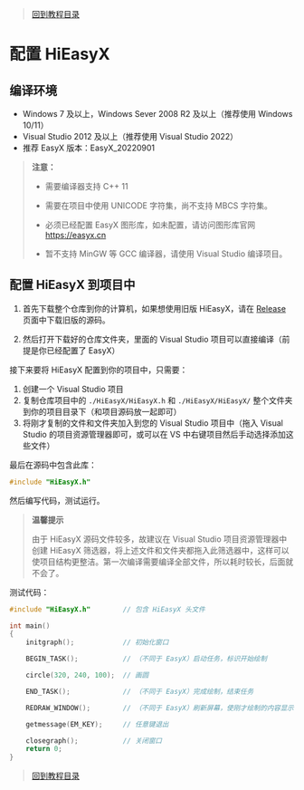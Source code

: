 > [回到教程目录](./index.md)

# 配置 HiEasyX

## 编译环境

* Windows 7 及以上，Windows Sever 2008 R2 及以上（推荐使用 Windows 10/11）
* Visual Studio 2012 及以上（推荐使用 Visual Studio 2022）
* 推荐 EasyX 版本：EasyX_20220901

> **注意：**
>
> * 需要编译器支持 C++ 11
> 
> * 需要在项目中使用 UNICODE 字符集，尚不支持 MBCS 字符集。
> 
> * 必须已经配置 EasyX 图形库，如未配置，请访问图形库官网 https://easyx.cn
>
> * 暂不支持 MinGW 等 GCC 编译器，请使用 Visual Studio 编译项目。

## 配置 HiEasyX 到项目中

1. 首先下载整个仓库到你的计算机，如果想使用旧版 HiEasyX，请在 [Release](https://github.com/zouhuidong/HiEasyX/releases) 页面中下载旧版的源码。

2. 然后打开下载好的仓库文件夹，里面的 Visual Studio 项目可以直接编译（前提是你已经配置了 EasyX）

接下来要将 HiEasyX 配置到你的项目中，只需要：

1. 创建一个 Visual Studio 项目
2. 复制仓库项目中的 `./HiEasyX/HiEasyX.h` 和 `./HiEasyX/HiEasyX/` 整个文件夹到你的项目目录下（和项目源码放一起即可）
3. 将刚才复制的文件和文件夹加入到您的 Visual Studio 项目中（拖入 Visual Studio 的项目资源管理器即可，或可以在 VS 中右键项目然后手动选择添加这些文件）

最后在源码中包含此库：

```cpp
#include "HiEasyX.h"
```

然后编写代码，测试运行。

> **温馨提示**
> 
> 由于 HiEasyX 源码文件较多，故建议在 Visual Studio 项目资源管理器中创建 HiEasyX 筛选器，将上述文件和文件夹都拖入此筛选器中，这样可以使项目结构更整洁。第一次编译需要编译全部文件，所以耗时较长，后面就不会了。

测试代码：

```cpp
#include "HiEasyX.h"		// 包含 HiEasyX 头文件

int main()
{
	initgraph();			// 初始化窗口

	BEGIN_TASK();			// （不同于 EasyX）启动任务，标识开始绘制

	circle(320, 240, 100);	// 画圆

	END_TASK();				// （不同于 EasyX）完成绘制，结束任务

	REDRAW_WINDOW();		// （不同于 EasyX）刷新屏幕，使刚才绘制的内容显示出来

	getmessage(EM_KEY);		// 任意键退出

	closegraph();			// 关闭窗口
	return 0;
}

```

> [回到教程目录](./index.md)
